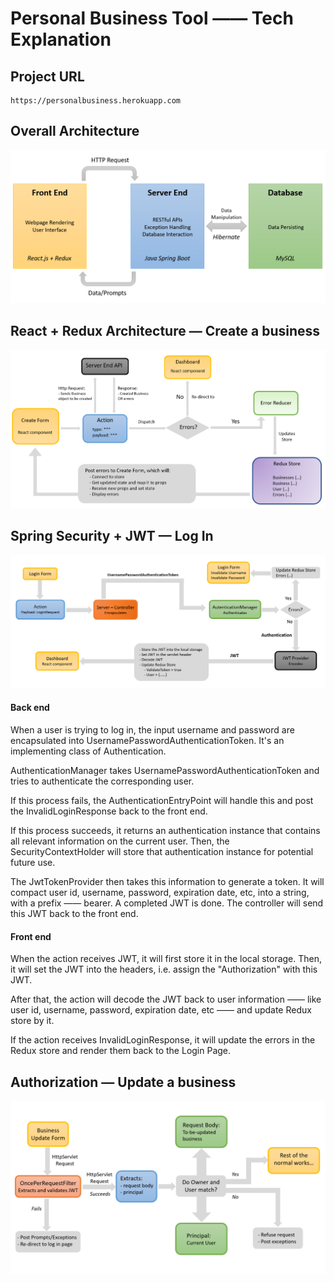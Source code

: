 # Personal Business Tool —— Tech Explanation

## Project URL
    https://personalbusiness.herokuapp.com


## Overall Architecture
![Alt text](/images/OverallArchitecture.png?raw=true "Overall Architecture")


## React + Redux Architecture — Create a business
![Alt text](/images/React+ReduxCreatebusiness.png?raw=true "React + Redux - Create business")


## Spring Security + JWT — Log In
![Alt text](/images/Authentication.png?raw=true "Spring Security + JWT — Log In")

#### Back end
When a user is trying to log in, the input username and password are encapsulated into UsernamePasswordAuthenticationToken. It's an implementing class of Authentication. 

AuthenticationManager takes UsernamePasswordAuthenticationToken and tries to authenticate the corresponding user.

If this process fails, the AuthenticationEntryPoint will handle this and post the InvalidLoginResponse back to the front end.

If this process succeeds, it returns an authentication instance that contains all relevant information on the current user. Then, the SecurityContextHolder will store that authentication instance for potential future use. 

The JwtTokenProvider then takes this information to generate a token. It will compact user id, username, password, expiration date, etc, into a string, with a prefix —— bearer. A completed JWT is done. The controller will send this JWT back to the front end. 

#### Front end
When the action receives JWT, it will first store it in the local storage. Then, it will set the JWT into the headers, i.e. assign the "Authorization" with this JWT.

After that, the action will decode the JWT back to user information —— like user id, username, password, expiration date, etc —— and update Redux store by it. 

If the action receives InvalidLoginResponse, it will update the errors in the Redux store and render them back to the Login Page.


## Authorization — Update a business
![Alt text](/images/Autorization.png?raw=true "Authorization — Update a business")

